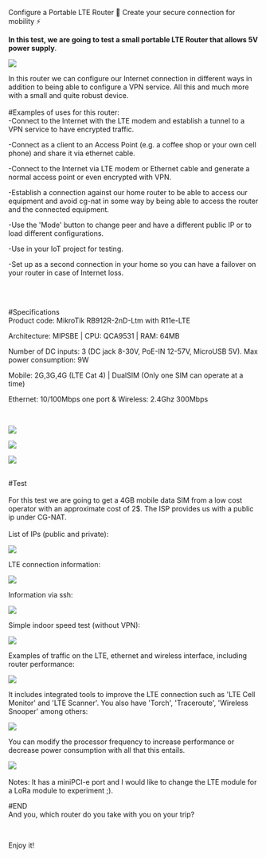 Configure a Portable LTE Router 💊 Create your secure connection for mobility ⚡️


**In this test, we are going to test a small portable LTE Router that allows 5V power supply**.

![](https://github.com/modoBitcoin/mikrotik/blob/main/RB912R-2nD-LTm/minilte1.jpg?raw=true)
<br>

In this router we can configure our Internet connection in different ways in addition to being able to configure a VPN service.
All this and much more with a small and quite robust device.
<br>
<br>
#Examples of uses for this router:
<br>
-Connect to the Internet with the LTE modem and establish a tunnel to a VPN service to have encrypted traffic.

-Connect as a client to an Access Point (e.g. a coffee shop or your own cell phone) and share it via ethernet cable.

-Connect to the Internet via LTE modem or Ethernet cable and generate a normal access point or even encrypted with VPN.

-Establish a connection against our home router to be able to access our equipment and avoid cg-nat in some way by being able to access the router and the connected equipment.

-Use the 'Mode' button to change peer and have a different public IP or to load different configurations.

-Use in your IoT project for testing.

-Set up as a second connection in your home so you can have a failover on your router in case of Internet loss.

<br>

<br>

#Specifications
<br>
Product code: MikroTik RB912R-2nD-Ltm with R11e-LTE

Architecture: MIPSBE | CPU: QCA9531 | RAM: 64MB

Number of DC inputs: 3 (DC jack 8-30V, PoE-IN 12-57V, MicroUSB 5V). Max power consumption: 9W

Mobile: 2G,3G,4G (LTE Cat 4) | DualSIM (Only one SIM can operate at a time)

Ethernet: 10/100Mbps one port & Wireless: 2.4Ghz 300Mbps

<br>

![](https://github.com/modoBitcoin/mikrotik/blob/main/RB912R-2nD-LTm/minilte5.jpg?raw=true)

![](https://github.com/modoBitcoin/mikrotik/blob/main/RB912R-2nD-LTm/minilte7.jpg?raw=true)

![](https://github.com/modoBitcoin/mikrotik/blob/main/RB912R-2nD-LTm/minilte9.jpg?raw=true)

<br>
#Test
<br>
<br>
For this test we are going to get a 4GB mobile data SIM from a low cost operator with an approximate cost of 2$. The ISP provides us with a public ip under CG-NAT.
<br>

<br>
List of IPs (public and private):

![](https://github.com/modoBitcoin/mikrotik/blob/main/RB912R-2nD-LTm/ipaddress.png?raw=true)

LTE connection information:

![](https://github.com/modoBitcoin/mikrotik/blob/main/RB912R-2nD-LTm/lte_info.png?raw=true)

Information via ssh:

![](https://github.com/modoBitcoin/mikrotik/blob/main/RB912R-2nD-LTm/lte_info_console.png?raw=true)

Simple indoor speed test (without VPN):

![](https://github.com/modoBitcoin/mikrotik/blob/main/RB912R-2nD-LTm/test_indoor.png)

Examples of traffic on the LTE, ethernet and wireless interface, including router performance:

![](https://github.com/modoBitcoin/mikrotik/blob/main/RB912R-2nD-LTm/traffic_resources.png?raw=true)

It includes integrated tools to improve the LTE connection such as 'LTE Cell Monitor' and 'LTE Scanner'. You also have 'Torch', 'Traceroute', 'Wireless Snooper' among others:

![](https://github.com/modoBitcoin/mikrotik/blob/main/RB912R-2nD-LTm/tools.png?raw=true)

You can modify the processor frequency to increase performance or decrease power consumption with all that this entails.

![](https://github.com/modoBitcoin/mikrotik/blob/main/RB912R-2nD-LTm/cpu_frequency.png?raw=true)
<br>
<br>
Notes: It has a miniPCI-e port and I would like to change the LTE module for a LoRa module to experiment ;).
<br>

#END
<br>
And you, which router do you take with you on your trip?

<br>

Enjoy it!
